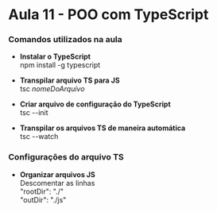# Aula 11 - POO com TypeScript

### Comandos utilizados na aula
- <strong>Instalar o TypeScript</strong><br>
npm install -g typescript

- <strong>Transpilar arquivo TS para JS</strong><br>
tsc <i>nomeDoArquivo</i>

- <strong>Criar arquivo de configuração do TypeScript</strong><br>
tsc --init

- <strong>Transpilar os arquivos TS de maneira automática</strong><br>
tsc --watch

### Configurações do arquivo TS
- <strong>Organizar arquivos JS</strong><br>
Descomentar as linhas<br>
"rootDir": "./"<br>
"outDir": "./js"<br>